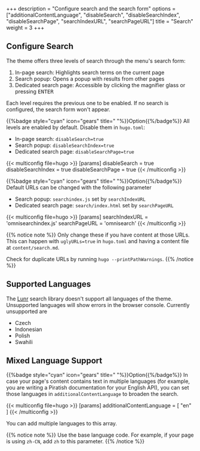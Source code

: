+++
description = "Configure search and the search form"
options = ["additionalContentLanguage", "disableSearch", "disableSearchIndex", "disableSearchPage", "searchIndexURL", "searchPageURL"]
title = "Search"
weight = 3
+++

## Configure Search

The theme offers three levels of search through the menu's search form:

1. In-page search: Highlights search terms on the current page
2. Search popup: Opens a popup with results from other pages
3. Dedicated search page: Accessible by clicking the magnifier glass or pressing <kbd>ENTER</kbd>

Each level requires the previous one to be enabled. If no search is configured, the search form won't appear.

{{%badge style="cyan" icon="gears" title=" "%}}Option{{%/badge%}} All levels are enabled by default. Disable them in `hugo.toml`:

- In-page search: `disableSearch=true`
- Search popup: `disableSearchIndex=true`
- Dedicated search page: `disableSearchPage=true`

{{< multiconfig file=hugo >}}
[params]
  disableSearch = true
  disableSearchIndex = true
  disableSearchPage = true
{{< /multiconfig >}}

{{%badge style="cyan" icon="gears" title=" "%}}Option{{%/badge%}} Default URLs can be changed with the following parameter

- Search popup: `searchindex.js` set by `searchIndexURL`
- Dedicated search page: `search/index.html` set by `searchPageURL`

{{< multiconfig file=hugo >}}
[params]
  searchIndexURL = 'omnisearchindex.js'
  searchPageURL = 'omnisearch'
{{< /multiconfig >}}

{{% notice note %}}
Only change these if you have content at those URLs. This can happen with `uglyURLs=true` in `hugo.toml` and having a content file at `content/search.md`.

Check for duplicate URLs by running `hugo --printPathWarnings`.
{{% /notice %}}

## Supported Languages

The [Lunr](https://lunrjs.com) search library doesn't support all languages of the theme. Unsupported languages will show errors in the browser console. Currently unsupported are

- Czech
- Indonesian
- Polish
- Swahili

## Mixed Language Support

{{%badge style="cyan" icon="gears" title=" "%}}Option{{%/badge%}} In case your page's content contains text in multiple languages (for example, you are writing a Piratish documentation for your English API), you can set those languages in `additionalContentLanguage` to broaden the search.

{{< multiconfig file=hugo >}}
[params]
  additionalContentLanguage = [ "en" ]
{{< /multiconfig >}}

You can add multiple languages to this array.

{{% notice note %}}
Use the base language code. For example, if your page is using `zh-CN`, add `zh` to this parameter.
{{% /notice %}}
